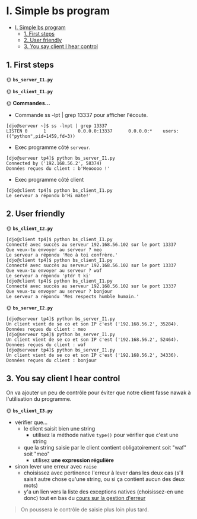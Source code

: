 # I. Simple bs program

- [I. Simple bs program](#i-simple-bs-program)
  - [1. First steps](#1-first-steps)
  - [2. User friendly](#2-user-friendly)
  - [3. You say client I hear control](#3-you-say-client-i-hear-control)

## 1. First steps

🌞 **`bs_server_I1.py`**

🌞 **`bs_client_I1.py`**

🌞 **Commandes...**
 
 - Commande ss -lpt | grep 13337 pour afficher l'écoute.
```
[djo@serveur ~]$ ss -lnpt | grep 13337
LISTEN 0      1            0.0.0.0:13337      0.0.0.0:*    users:(("python",pid=1459,fd=3))
```

- Exec programme côté `serveur`.
```
[djo@serveur tp4]$ python bs_server_I1.py
Connected by ('192.168.56.2', 58374)
Données reçues du client : b'Meooooo !'
```
- Exec programme côté client
```
[djo@client tp4]$ python bs_client_I1.py
Le serveur a répondu b'Hi mate!'
```

## 2. User friendly

🌞 **`bs_client_I2.py`**

```
[djo@client tp4]$ python bs_client_I1.py
Connecté avec succès au serveur 192.168.56.102 sur le port 13337
Que veux-tu envoyer au serveur ? meo
Le serveur a répondu 'Meo à toi confrère.'
[djo@client tp4]$ python bs_client_I1.py
Connecté avec succès au serveur 192.168.56.102 sur le port 13337
Que veux-tu envoyer au serveur ? waf
Le serveur a répondu 'ptdr t ki'
[djo@client tp4]$ python bs_client_I1.py
Connecté avec succès au serveur 192.168.56.102 sur le port 13337
Que veux-tu envoyer au serveur ? bonjour
Le serveur a répondu 'Mes respects humble humain.'
```

🌞 **`bs_server_I2.py`**

```
[djo@serveur tp4]$ python bs_server_I1.py
Un client vient de se co et son IP c'est ('192.168.56.2', 35284).
Données reçues du client : meo
[djo@serveur tp4]$ python bs_server_I1.py
Un client vient de se co et son IP c'est ('192.168.56.2', 52464).
Données reçues du client : waf
[djo@serveur tp4]$ python bs_server_I1.py
Un client vient de se co et son IP c'est ('192.168.56.2', 34336).
Données reçues du client : bonjour
```

## 3. You say client I hear control

On va ajouter un peu de contrôle pour éviter que notre client fasse nawak à l'utilisation du programme.

🌞 **`bs_client_I3.py`**

- vérifier que...
  - le client saisit bien une string
    - utilisez la méthode native `type()` pour vérifier que c'est une string
  - que la string saisie par le client contient obligatoirement soit "waf" soit "meo"
    - utilisez **une expression régulière**
- sinon lever une erreur avec `raise`
  - choisissez avec pertinence l'erreur à lever dans les deux cas (s'il saisit autre chose qu'une string, ou si ça contient aucun des deux mots)
  - y'a un lien vers la liste des exceptions natives (choisissez-en une donc) tout en bas du [cours sur la gestion d'erreur](../../../../cours/dev/error_handling/README.md)

> On poussera le contrôle de saisie plus loin plus tard.